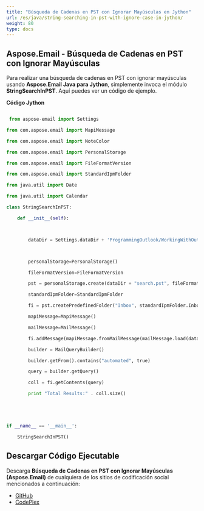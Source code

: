 ```yaml
---
title: "Búsqueda de Cadenas en PST con Ignorar Mayúsculas en Jython"
url: /es/java/string-searching-in-pst-with-ignore-case-in-jython/
weight: 80
type: docs
---
```


## **Aspose.Email - Búsqueda de Cadenas en PST con Ignorar Mayúsculas**
Para realizar una búsqueda de cadenas en PST con ignorar mayúsculas usando **Aspose.Email Java para Jython**, simplemente invoca el módulo **StringSearchInPST**. Aquí puedes ver un código de ejemplo.

**Código Jython**

```python

 from aspose-email import Settings

from com.aspose.email import MapiMessage

from com.aspose.email import NoteColor

from com.aspose.email import PersonalStorage

from com.aspose.email import FileFormatVersion

from com.aspose.email import StandardIpmFolder

from java.util import Date

from java.util import Calendar

class StringSearchInPST:

    def __init__(self):



        dataDir = Settings.dataDir + 'ProgrammingOutlook/WorkingWithOutlookPersonalStorage/StringSearchInPST/'



        personalStorage=PersonalStorage()

        fileFormatVersion=FileFormatVersion

        pst = personalStorage.create(dataDir + "search.pst", fileFormatVersion.Unicode)

        standardIpmFolder=StandardIpmFolder

        fi = pst.createPredefinedFolder("Inbox", standardIpmFolder.Inbox)

        mapiMessage=MapiMessage()

        mailMessage=MailMessage()

        fi.addMessage(mapiMessage.fromMailMessage(mailMessage.load(dataDir + "search.pst")))

        builder = MailQueryBuilder()

        builder.getFrom().contains("automated", true)

        query = builder.getQuery()

        coll = fi.getContents(query)

        print "Total Results:" . coll.size()





if __name__ == '__main__':        

    StringSearchInPST()

```
## **Descargar Código Ejecutable**
Descarga **Búsqueda de Cadenas en PST con Ignorar Mayúsculas (Aspose.Email)** de cualquiera de los sitios de codificación social mencionados a continuación:

- [GitHub](https://github.com/aspose-email/Aspose.Email-for-Java/releases/tag/Aspose.Email_Java_for_Jython-v1.0)
- [CodePlex](https://archive.codeplex.com/?p=asposeemailjavajython)